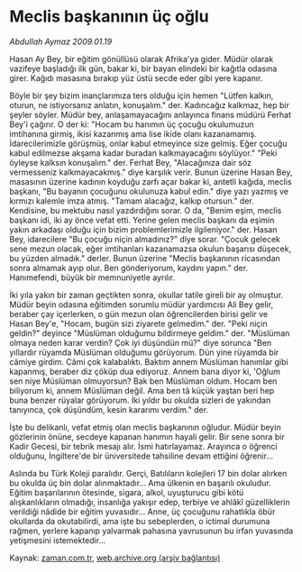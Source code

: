 # Meclis başkanının üç oğlu

*Abdullah Aymaz 2009.01.19*

<tr><td class="metin" colspan="2" style="padding-top: 20px; padding-left: 5px; padding-right: 10px;">Hasan Ay Bey, bir eğitim gönüllüsü olarak Afrika'ya gider. Müdür olarak vazifeye başladığı ilk gün, bakar ki, bir bayan elindeki bir kağıtla odasına girer. Kağıdı masasına bırakıp yüz üstü secde eder gibi yere kapanır.</td></tr><tr><td class="metin" colspan="2" style="padding-top: 20px; padding-left: 5px; padding-right: 10px;"><p> Böyle bir şey bizim inançlarımıza ters olduğu için hemen "Lütfen kalkın, oturun, ne istiyorsanız anlatın, konuşalım." der. Kadıncağız kalkmaz, hep bir şeyler söyler. Müdür bey, anlaşamayacağını anlayınca finans müdürü Ferhat Bey'i çağırır. O der ki: "Hocam bu hanımın üç çocuğu okulumuzun imtihanına girmiş, ikisi kazanmış ama lise ikide olanı kazanamamış. İdarecilerimizle görüşmüş, onlar kabul etmeyince size gelmiş. Eğer çocuğu kabul edilmezse akşama kadar buradan kalkmayacağını söylüyor." "Peki öyleyse kalksın konuşalım." der. Ferhat Bey, "Alacağınıza dair söz vermesseniz kalkmayacakmış." diye karşılık verir. Bunun üzerine Hasan Bey, masasının üzerine kadının koyduğu zarfı açar bakar ki, antetli kağıda, meclis başkanı, "Bu bayanın çocuğunu okulunuza kabul edin." diye yazı yazmış ve kırmızı kalemle imza atmış. "Tamam alacağız, kalkıp otursun." der. Kendisine, bu mektubu nasıl yazdırdığını sorar. O da, "Benim eşim, meclis başkanı idi, iki ay önce vefat etti. Yerine gelen meclis başkanı da eşimin yakın arkadaşı olduğu için bizim problemlerimizle ilgileniyor." der. Hasan Bey, idarecilere "Bu çocuğu niçin almadınız?" diye sorar. "Çocuk gelecek sene mezun olacak, eğer imtihanları kazanamazsa okulun başarısı düşecek, bu yüzden almadık." derler. Bunun üzerine "Meclis başkanının ricasından sonra almamak ayıp olur. Ben gönderiyorum, kaydını yapın." der. Hanımefendi, büyük bir memnuniyetle ayrılır.
<p>İki yıla yakın bir zaman geçtikten sonra, okullar tatile gireli bir ay olmuştur. Müdür beyin odasına eğitimden sorumlu müdür yardımcısı Ali Bey gelir, beraber çay içerlerken, o gün mezun olan öğrencilerden birisi gelir ve Hasan Bey'e, "Hocam, bugün sizi ziyarete gelmedim." der. "Peki niçin geldin?" deyince "Müslüman olduğumu bildirmeye geldim." der. "Müslüman olmaya neden karar verdin? Çok iyi düşündün mü?" diye sorunca "Ben yıllardır rüyamda Müslüman olduğumu görüyorum. Dün yine rüyamda bir câmiye girdim. Câmi çok kalabalıktı. Baktım annem Müslüman hanımlar gibi kapanmış, beraber diz çöküp dua ediyoruz. Annem bana diyor ki, 'Oğlum sen niye Müslüman olmuyorsun? Bak ben Müslüman oldum. Hocam ben biliyorum ki, annem Müslüman değil. Ama ben tâ küçük yaştan beri hep buna benzer rüyalar görüyorum. İki yıldır bu okulda sizleri de yakından tanıyınca, çok düşündüm, kesin kararımı verdim." der. 
<p>İşte bu delikanlı, vefat etmiş olan meclis başkanının oğludur. Müdür beyin gözlerinin önüne, secdeye kapanan hanımın hayali gelir. Bir sene sonra bir Kadir Gecesi, bir tebrik mesajı alır. İsmi hatırlayamaz. Arayınca o öğrenci olduğunu, İngiltere'de bir üniversitede tahsiline devam ettiğini öğrenir... 
<p>Aslında bu Türk Koleji paralıdır. Gerçi, Batılıların kolejleri 17 bin dolar alırken bu okulda üç bin dolar alınmaktadır... Ama ülkenin en başarılı okuludur. Eğitim başarılarının ötesinde, sigara, alkol, uyuşturucu gibi kötü alışkanlıkların olmadığı, insanlığa yakışır edep, terbiye ve ahlâkî güzelliklerin verildiği nâdide bir eğitim yuvasıdır... Anne, üç çocuğunu rahatlıkla öbür okullarda da okutabilirdi, ama işte bu sebeplerden, o ictimaî durumuna rağmen, yerlere kapanıp yalvarmak pahasına yavrusunun bu irfan yuvasında yetişmesini istemektedir... <br/></p></p></p></p></td></tr>

Kaynak: [zaman.com.tr](http://zaman.com.tr/yazar.do?yazino=805298), [web.archive.org (arşiv bağlantısı)](http://web.archive.org/web/20090126181001/http://zaman.com.tr:80/yazar.do?yazino=805298)
